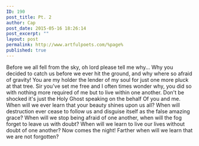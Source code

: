 ```yaml
---
ID: 190
post_title: Pt. 2
author: Cap
post_date: 2015-05-16 18:26:14
post_excerpt: ""
layout: post
permalink: http://www.artfulpoets.com/%page%
published: true
---
```

Before we all fell from the sky, oh lord please tell me why... Why you decided to catch us before we ever hit the ground, and why where so afraid of gravity! You are my holder the lender of my soul for just one more pluck at that tree. Sir you've set me free and I often times wonder why, you did so with nothing more required of me but to live within one another. Don't be shocked it's just the Holy Ghost speaking on the behalf Of you and me. When will we ever learn that your beauty shines upon us all? When will destruction ever cease to follow us and disguise itself as the false amazing grace? When will we stop being afraid of one another, when will the fog forget to leave us with doubt? When will we learn to live our lives without doubt of one another? Now comes the night! Farther when will we learn that we are not forgotten?